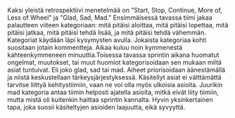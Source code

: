 Kaksi yleistä retrospektiivi menetelmää on "Start, Stop, Continue, More of, Less of Wheel" ja "Glad, Sad, Mad." Ensimmäisessä tavassa tiimi jakaa palautteen viiteen kategoriaan: mitä pitäisi aloittaa, mitä pitäisi lopettaa, mitä pitäisi jatkaa, mitä pitäisi tehdä lisää, ja mitä pitäisi tehdä vähemmän. Kategoriat käydään läpi kysymysten avulla. Jokaista kategoriaa kohti suositaan jotain kommentteja. Aikaa kuluu noin kymmenestä kahteenkymmeneen minuuttia.Toisessa tavassa sprintin aikana huomatut ongelmat, muutokset, tai muut huomiot kategorisoidaan sen mukaan miltä asiat tuntuivat. Eli joko glad, sad tai mad. Aiheet priorisoidaan äänestämällä ja niistä keskustellaan tärkeysjärjestyksessä. Käsitellyt asiat ei välttämättä tarvitse liittyä kehitystiimiin, vaan ne voi olla myös ulkoisia asioita. Juurikin mad kategoria antaa tiimin helposti ajatella asioita, mitkä eivät liity tiimiin, mutta mistä oli kuitenkin haittaa sprintin kannalta. Hyvin yksinkertainen tapa, joka suosii käsiteltyjen asioiden laajuutta, eikä syvyyttä.


